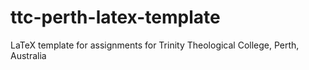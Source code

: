 ttc-perth-latex-template
========================

LaTeX template for assignments for Trinity Theological College, Perth, Australia